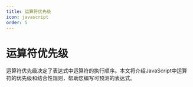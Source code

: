 ```yaml
---
title: 运算符优先级
icon: javascript
order: 5
---
```


# 运算符优先级

运算符优先级决定了表达式中运算符的执行顺序。本文将介绍JavaScript中运算符的优先级和结合性规则，帮助您编写可预测的表达式。

